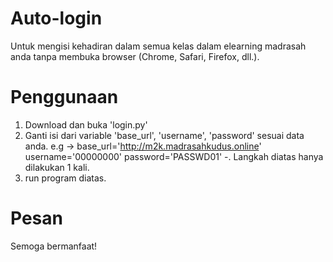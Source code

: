 # Auto-login
Untuk mengisi kehadiran dalam semua kelas dalam elearning madrasah anda tanpa membuka browser (Chrome, Safari, Firefox, dll.).

# Penggunaan
1. Download dan buka 'login.py'
2. Ganti isi dari variable 'base_url', 'username', 'password' sesuai data anda.
    e.g -> base_url='http://m2k.madrasahkudus.online'
           username='00000000'
           password='PASSWD01'
-. Langkah diatas hanya dilakukan 1 kali.
3. run program diatas.  

# Pesan
Semoga bermanfaat!
